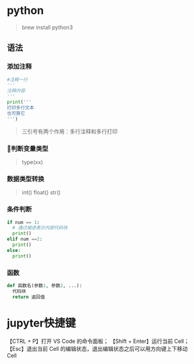 # python

> brew install python3

## 语法

### 添加注释

```python
#注释一行
'''
注释内容
'''
print('''
打印多行文本
也可靠它
''')
```

> 三引号有两个作用：多行注释和多行打印

### 判断变量类型

> type(xx)

### 数据类型转换

> int() float() str()

### 条件判断

```python
if num == 1:
  # 通过缩进表示内部代码块
  print()
elif num ==2:
  print()
else:
  print()
```

### 函数

```python
def 函数名(参数1, 参数2, ...):
  代码块
  return 返回值
```

# jupyter快捷键

【CTRL + P】打开 VS Code 的命令面板；
【Shift + Enter】运行当前 Cell；
【Esc】退出当前 Cell 的编辑状态，退出编辑状态之后可以用方向键上下移动 Cell
